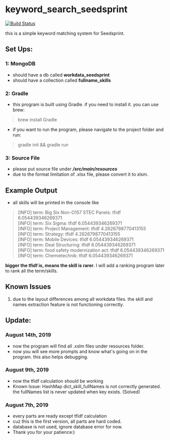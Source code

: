 # keyword_search_seedsprint
[![Build Status](https://travis-ci.com/zhongjis/keyword_search_seedsprint.svg?branch=master)](https://travis-ci.com/zhongjis/keyword_search_seedsprint)

this is a simple keyword matching system for Seedsprint. 

## Set Ups:
### 1: MongoDB
- should have a db called **workdata_seedsprint** 
- should have a collection called **fullname_skills** 

### 2: Gradle
- this program is built using Gradle. if you need to install it. you can use brew:
> brew install Gradle <br>
- if you want to run the program, please navigate to the project folder and run:
> gradle init && gradle run

### 3: Source File
- please put source file under ***/src/main/resources*** 
- due to the format limitation of .xlsx file, please convert it to xlsm. 

## Example Output
- all skills will be printed in the console like

> [INFO] term: Big Six Non-O157 STEC Panels: tfidf 6.054439346269371 <br>
> [INFO] term: Six Sigma: tfidf 6.054439346269371 <br>
> [INFO] term: Project Management: tfidf 4.2626798770413155 <br>
> [INFO] term: Strategy: tfidf 4.2626798770413155 <br>
> [INFO] term: Mobile Devices: tfidf 6.054439346269371 <br>
> [INFO] term: Deal Structuring: tfidf 6.054439346269371 <br>
> [INFO] term: food safety modernization act: tfidf 6.054439346269371 <br>
> [INFO] term: Chemietechnik: tfidf 6.054439346269371 <br>

**bigger the tfidf is, means the skill is rarer**. I will add a ranking program later to rank all the term/skills.

## Known Issues
1. due to the layout differences among all workdata files. the skill and names extraction feature is not functioning correctly.

## Update:
### August 14th, 2019
- now the program will find all .xslm files under resources folder.
- now you will see more prompts and know what's going on in the program. this also helps debugging.

### August 9th, 2019
- now the tfidf calculation should be working
- Known Issue: HashMap dict_skill_fullNames is not correctly generated. the fullNames list is never updated when key exists. (Solved)

### August 7th, 2019
- every parts are ready except tfidf calculation 
- cuz this is the first version, all parts are hard coded. 
- database is not used, ignore database error for now.
- Thank you for your patience:)
